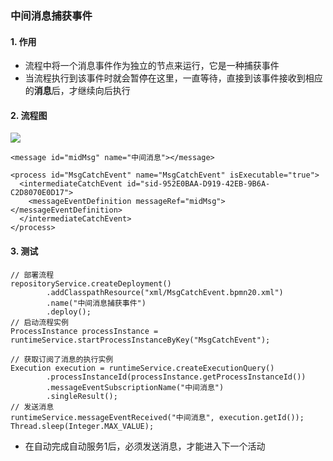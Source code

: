 ###  中间消息捕获事件 

#### 1. 作用
* 流程中将一个消息事件作为独立的节点来运行，它是一种捕获事件
* 当流程执行到该事件时就会暂停在这里，一直等待，直接到该事件接收到相应的**消息**后，才继续向后执行


#### 2. 流程图
![](https://fgq233.github.io/imgs/workflow/flow29.png)

```
<message id="midMsg" name="中间消息"></message>

<process id="MsgCatchEvent" name="MsgCatchEvent" isExecutable="true">
  <intermediateCatchEvent id="sid-952E0BAA-D919-42EB-9B6A-C2D8070E0D17">
    <messageEventDefinition messageRef="midMsg"></messageEventDefinition>
  </intermediateCatchEvent>
</process>
```

#### 3. 测试
```
// 部署流程
repositoryService.createDeployment()
        .addClasspathResource("xml/MsgCatchEvent.bpmn20.xml")
        .name("中间消息捕获事件")
        .deploy();
// 启动流程实例 
ProcessInstance processInstance = runtimeService.startProcessInstanceByKey("MsgCatchEvent");

// 获取订阅了消息的执行实例
Execution execution = runtimeService.createExecutionQuery()
        .processInstanceId(processInstance.getProcessInstanceId())
        .messageEventSubscriptionName("中间消息")
        .singleResult();
// 发送消息  
runtimeService.messageEventReceived("中间消息", execution.getId());
Thread.sleep(Integer.MAX_VALUE);
```

* 在自动完成自动服务1后，必须发送消息，才能进入下一个活动



